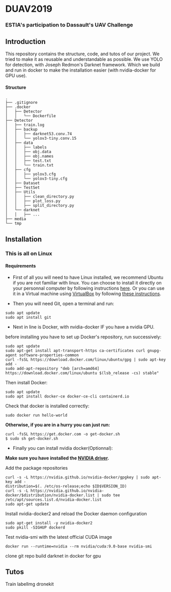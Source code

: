 # DUAV2019
### ESTIA's participation to Dassault's UAV Challenge

## Introduction

This repository contains the structure, code, and tutos of our project. We tried to make it as reusable and understandable as possible. 
We use YOLO for detection, with Joseph Redmon's Darknet framework. Which we build and run in docker to make the installation easier (with nvidia-docker for GPU use).

 #### Structure
 
 ```
 .
├── .gitignore
├── .docker
│   ├── Detector
│   │   └── Dockerfile
├── Detector
│   ├── train.log
│   ├── backup
│   │   ├── darknet53.conv.74
│   │   └── yolov3-tiny.conv.15
│   ├── data
│   │   ├── labels
│   │   ├── obj.data
│   │   ├── obj.names
│   │   ├── test.txt
│   │   └── train.txt
│   ├── cfg
│   │   ├── yolov3.cfg
│   │   └── yolov3-tiny.cfg
│   ├── Dataset
│   ├── TestSet
│   ├── Utils
│   │   ├── clean_directory.py
│   │   ├── plot_loss.py
│   │   ├── split_directory.py
│   └── darknet
│   │   ├── ...
├── media
└── tmp

 ```

## Installation

### This is all on Linux

#### Requirements

* First of all you will need to have Linux installed, we recommend Ubuntu if you are not familiar with linux.
You can choose to install it directly on your personnal computer by following instructions [here](https://doc.ubuntu-fr.org/installation).
Or you can use it in a Virtual machine using [VirtualBox](https://www.virtualbox.org/) by following [these instructions](https://doc.ubuntu-fr.org/virtualbox).

* Then you will need Git, open a terminal and run:
```
sudo apt update
sudo apt install git
```

* Next in line is Docker, with nvidia-docker IF you have a nvidia GPU.

before installing you have to set up Docker's repository, run successively:
```
sudo apt update
sudo apt-get install apt-transport-https ca-certificates curl gnupg-agent software-properties-common
curl -fsSL https://download.docker.com/linux/ubuntu/gpg | sudo apt-key add -
sudo add-apt-repository "deb [arch=amd64] https://download.docker.com/linux/ubuntu $(lsb_release -cs) stable"
```
Then install Docker:
```
sudo apt update
sudo apt install docker-ce docker-ce-cli containerd.io
```
Check that docker is installed correctly:
```
sudo docker run hello-world
```
**Otherwise, if you are in a hurry you can just run:**
```
curl -fsSL https://get.docker.com -o get-docker.sh
$ sudo sh get-docker.sh
```
* Finally you can install nvidia docker(Optionnal):

**Make sure you have installed the [NVIDIA driver](https://github.com/NVIDIA/nvidia-docker/wiki/Frequently-Asked-Questions#how-do-i-install-the-nvidia-driver).**

Add the package repositories
```
curl -s -L https://nvidia.github.io/nvidia-docker/gpgkey | sudo apt-key add -
distribution=$(. /etc/os-release;echo $ID$VERSION_ID)
curl -s -L https://nvidia.github.io/nvidia-docker/$distribution/nvidia-docker.list | sudo tee /etc/apt/sources.list.d/nvidia-docker.list
sudo apt-get update
```
Install nvidia-docker2 and reload the Docker daemon configuration
```
sudo apt-get install -y nvidia-docker2
sudo pkill -SIGHUP dockerd
```
Test nvidia-smi with the latest official CUDA image
```
docker run --runtime=nvidia --rm nvidia/cuda:9.0-base nvidia-smi
```

clone git repo
build darknet in docker for gpu

## Tutos

Train
labelImg
dronekit
